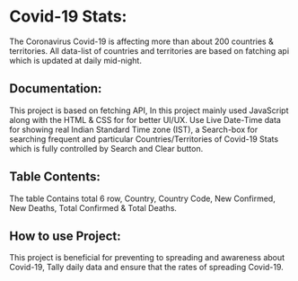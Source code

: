 
# Covid-19 Stats:
The Coronavirus Covid-19 is affecting more than about 200 countries & territories.
All data-list of countries and territories are based on fatching api which is updated at daily mid-night.

## Documentation:
This project is based on fetching API, In this project mainly used JavaScript along with the HTML & CSS for for better UI/UX.
Use Live Date-Time data for showing real Indian Standard Time zone (IST), a Search-box for searching frequent and particular Countries/Territories of Covid-19 Stats which is fully controlled by Search and Clear button.

## Table Contents:
The table Contains total 6 row, Country, Country Code, New Confirmed, New Deaths, Total Confirmed & Total Deaths.

## How to use Project:
This project is beneficial for preventing to spreading and awareness about Covid-19, Tally daily data and ensure that the rates of spreading Covid-19.
